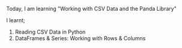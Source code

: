 Today, I am learning "Working with CSV Data and the Panda Library"

I learnt;

1. Reading CSV Data in Python
2. DataFrames & Series: Working with Rows & Columns
